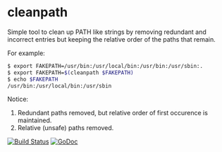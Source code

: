 # cleanpath

Simple tool to clean up PATH like strings by removing redundant and
incorrect entries but keeping the relative order of the paths that
remain.

For example:

```sh
$ export FAKEPATH=/usr/bin:/usr/local/bin:/usr/bin:/usr/sbin:.
$ export FAKEPATH=$(cleanpath $FAKEPATH)
$ echo $FAKEPATH
/usr/bin:/usr/local/bin:/usr/sbin
```

Notice:
1) Redundant paths removed, but relative order of first occurence is maintained.
2) Relative (unsafe) paths removed.


[![Build Status](https://travis-ci.org/johnweldon/cleanpath.svg)](https://travis-ci.org/johnweldon/cleanpath)
[![GoDoc](https://godoc.org/gopkg.in/johnweldon/cleanpath.v0?status.svg)](https://godoc.org/gopkg.in/johnweldon/cleanpath.v0)
